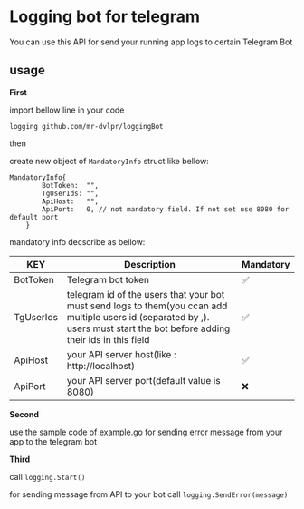 # Logging bot for telegram

You can use this API for send your running app logs to certain Telegram Bot

## usage

**First**

import bellow line in your code

```logging github.com/mr-dvlpr/loggingBot```

then

create new object of `MandatoryInfo` struct like bellow:

```
MandatoryInfo{
		BotToken:  "", 
		TgUserIds: "",
		ApiHost:   "",
		ApiPort:   0, // not mandatory field. If not set use 8080 for default port
	}
```

mandatory info decscribe as bellow:

|KEY|Description|Mandatory|
|---|-----------|---------|
|BotToken|Telegram bot token|✅|
|TgUserIds|telegram id of the users that your bot must send logs to them(you ccan add multiple users id (separated by ,). users must start the bot before adding their ids in this field|✅|
|ApiHost|your API server host(like : http://localhost)|✅|
|ApiPort|your API server port(default value is 8080)|❌|


**Second**

use the sample code of [example.go](https://github.com/mr-dvlpr/loggingBot/blob/master/example.go) for sending error message from your app to the telegram bot

**Third**

call `logging.Start()`

for sending message from API to your bot call `logging.SendError(message)`